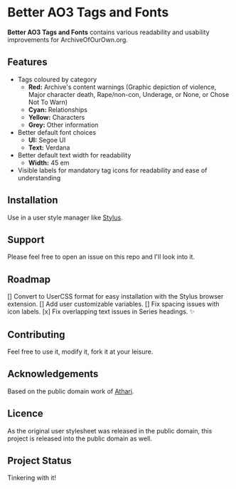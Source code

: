 # Better AO3 Tags and Fonts
**Better AO3 Tags and Fonts** contains various readability and usability improvements for ArchiveOfOurOwn.org.

## Features
- Tags coloured by category
  - **Red:** Archive's content warnings (Graphic depiction of violence, Major character death, Rape/non-con, Underage, or None, or Chose Not To Warn)
  - **Cyan:** Relationships
  - **Yellow:** Characters
  - **Grey:** Other information
- Better default font choices
  - **UI:** Segoe UI
  - **Text:** Verdana
- Better default text width for readability
  - **Width:** 45 em
- Visible labels for mandatory tag icons for readability and ease of understanding

## Installation
Use in a user style manager like [Stylus](https://github.com/openstyles/stylus).

## Support
Please feel free to open an issue on this repo and I'll look into it.

## Roadmap
[] Convert to UserCSS format for easy installation with the Stylus browser extension.
[] Add user customizable variables.
[] Fix spacing issues with icon labels.
[x] Fix overlapping text issues in Series headings. :sparkles:

## Contributing
Feel free to use it, modify it, fork it at your leisure.

## Acknowledgements
Based on the public domain work of [Athari](https://userstyles.org/styles/152660/archiveofourown-org-fonts-tags-ath).

## Licence
As the original user stylesheet was released in the public domain, this project is released into the public domain as well.

## Project Status
Tinkering with it!